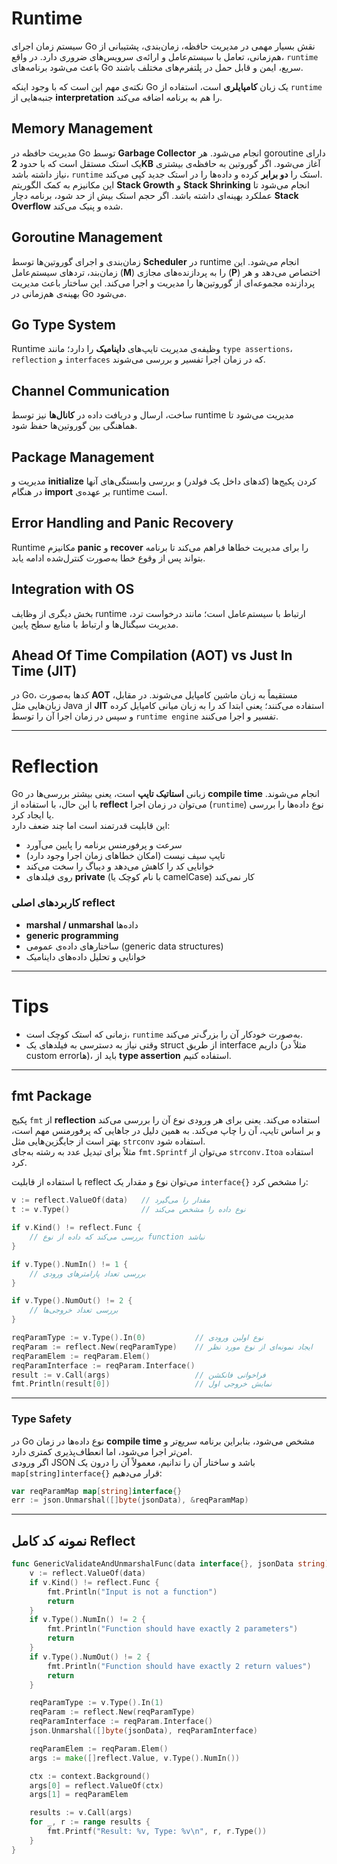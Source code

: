 # Runtime

سیستم زمان اجرای Go نقش بسیار مهمی در مدیریت حافظه، زمان‌بندی، پشتیبانی از هم‌زمانی، تعامل با سیستم‌عامل و ارائه‌ی سرویس‌های ضروری دارد. در واقع، `runtime` باعث می‌شود برنامه‌های Go سریع، ایمن و قابل حمل در پلتفرم‌های مختلف باشند.  

نکته‌ی مهم این است که با وجود اینکه Go یک زبان **کامپایلری** است، استفاده از `runtime` جنبه‌هایی از **interpretation** را هم به برنامه اضافه می‌کند.

## Memory Management

مدیریت حافظه در Go توسط **Garbage Collector** انجام می‌شود. هر goroutine دارای یک استک مستقل است که با حدود **2KB** آغاز می‌شود. اگر گوروتین به حافظه‌ی بیشتری نیاز داشته باشد، `runtime` استک را **دو برابر** کرده و داده‌ها را در استک جدید کپی می‌کند.  
این مکانیزم به کمک الگوریتم **Stack Growth** و **Stack Shrinking** انجام می‌شود تا عملکرد بهینه‌ای داشته باشد. اگر حجم استک بیش از حد شود، برنامه دچار **Stack Overflow** شده و پنیک می‌کند.

## Goroutine Management

زمان‌بندی و اجرای گوروتین‌ها توسط **Scheduler** در runtime انجام می‌شود. این زمان‌بند، تردهای سیستم‌عامل (**M**) را به پردازنده‌های مجازی (**P**) اختصاص می‌دهد و هر پردازنده مجموعه‌ای از گوروتین‌ها را مدیریت و اجرا می‌کند. این ساختار باعث مدیریت بهینه‌ی هم‌زمانی در Go می‌شود.

## Go Type System

Runtime وظیفه‌ی مدیریت تایپ‌های **داینامیک** را دارد؛ مانند `type assertions`، `reflection` و `interfaces` که در زمان اجرا تفسیر و بررسی می‌شوند.

## Channel Communication

ساخت، ارسال و دریافت داده در **کانال‌ها** نیز توسط runtime مدیریت می‌شود تا هماهنگی بین گوروتین‌ها حفظ شود.

## Package Management

مدیریت و **initialize** کردن پکیج‌ها (کدهای داخل یک فولدر) و بررسی وابستگی‌های آنها در هنگام **import** بر عهده‌ی runtime است.

## Error Handling and Panic Recovery

Runtime مکانیزم **panic** و **recover** را برای مدیریت خطاها فراهم می‌کند تا برنامه بتواند پس از وقوع خطا به‌صورت کنترل‌شده ادامه یابد.

## Integration with OS

بخش دیگری از وظایف runtime ارتباط با سیستم‌عامل است؛ مانند درخواست ترد، مدیریت سیگنال‌ها و ارتباط با منابع سطح پایین.

## Ahead Of Time Compilation (AOT) vs Just In Time (JIT)

در Go، کدها به‌صورت **AOT** مستقیماً به زبان ماشین کامپایل می‌شوند. در مقابل، زبان‌هایی مثل Java از **JIT** استفاده می‌کنند؛ یعنی ابتدا کد را به زبان میانی کامپایل کرده و سپس در زمان اجرا آن را توسط `runtime engine` تفسیر و اجرا می‌کنند.

---

# Reflection

Go زبانی **استاتیک تایپ** است، یعنی بیشتر بررسی‌ها در **compile time** انجام می‌شوند. با این حال، با استفاده از **reflect** می‌توان در زمان اجرا (`runtime`) نوع داده‌ها را بررسی یا ایجاد کرد.  
این قابلیت قدرتمند است اما چند ضعف دارد:

- سرعت و پرفورمنس برنامه را پایین می‌آورد  
- تایپ سیف نیست (امکان خطاهای زمان اجرا وجود دارد)  
- خوانایی کد را کاهش می‌دهد و دیباگ را سخت می‌کند  
- روی فیلدهای **private** (با نام کوچک یا camelCase) کار نمی‌کند  

### کاربردهای اصلی reflect

- **marshal / unmarshal** داده‌ها  
- **generic programming**  
- ساختارهای داده‌ی عمومی (generic data structures)  
- خوانایی و تحلیل داده‌های داینامیک  

---

# Tips

- زمانی که استک کوچک است، `runtime` به‌صورت خودکار آن را بزرگ‌تر می‌کند.  
- وقتی نیاز به دسترسی به فیلدهای یک struct از طریق interface داریم (مثلاً در custom errorها)، باید از **type assertion** استفاده کنیم.

---

## fmt Package

پکیج `fmt` از **reflection** استفاده می‌کند. یعنی برای هر ورودی نوع آن را بررسی می‌کند و بر اساس تایپ، آن را چاپ می‌کند. به همین دلیل در جاهایی که پرفورمنس مهم است، بهتر است از جایگزین‌هایی مثل `strconv` استفاده شود.  
مثلاً برای تبدیل عدد به رشته به‌جای `fmt.Sprintf` می‌توان از `strconv.Itoa` استفاده کرد.

با استفاده از قابلیت reflect می‌توان نوع و مقدار یک `interface{}` را مشخص کرد:

```go
v := reflect.ValueOf(data)   // مقدار را می‌گیرد
t := v.Type()                // نوع داده را مشخص می‌کند

if v.Kind() != reflect.Func {
    // بررسی می‌کند که داده از نوع function نباشد
}

if v.Type().NumIn() != 1 {
    // بررسی تعداد پارامترهای ورودی
}

if v.Type().NumOut() != 2 {
    // بررسی تعداد خروجی‌ها
}

reqParamType := v.Type().In(0)           // نوع اولین ورودی
reqParam := reflect.New(reqParamType)    // ایجاد نمونه‌ای از نوع مورد نظر
reqParamElem := reqParam.Elem()
reqParamInterface := reqParam.Interface()
result := v.Call(args)                   // فراخوانی فانکشن
fmt.Println(result[0])                   // نمایش خروجی اول
```

---

### Type Safety

در Go نوع داده‌ها در زمان **compile time** مشخص می‌شود، بنابراین برنامه سریع‌تر و امن‌تر اجرا می‌شود، اما انعطاف‌پذیری کمتری دارد.  
اگر ورودی JSON باشد و ساختار آن را ندانیم، معمولاً آن را درون یک `map[string]interface{}` قرار می‌دهیم:

```go
var reqParamMap map[string]interface{}
err := json.Unmarshal([]byte(jsonData), &reqParamMap)
```

---

## نمونه کد کامل Reflect

```go
func GenericValidateAndUnmarshalFunc(data interface{}, jsonData string) {
	v := reflect.ValueOf(data)
	if v.Kind() != reflect.Func {
		fmt.Println("Input is not a function")
		return
	}
	if v.Type().NumIn() != 2 {
		fmt.Println("Function should have exactly 2 parameters")
		return
	}
	if v.Type().NumOut() != 2 {
		fmt.Println("Function should have exactly 2 return values")
		return
	}

	reqParamType := v.Type().In(1)
	reqParam := reflect.New(reqParamType)
	reqParamInterface := reqParam.Interface()
	json.Unmarshal([]byte(jsonData), reqParamInterface)

	reqParamElem := reqParam.Elem()
	args := make([]reflect.Value, v.Type().NumIn())

	ctx := context.Background()
	args[0] = reflect.ValueOf(ctx)
	args[1] = reqParamElem

	results := v.Call(args)
	for _, r := range results {
		fmt.Printf("Result: %v, Type: %v\n", r, r.Type())
	}
}
```
